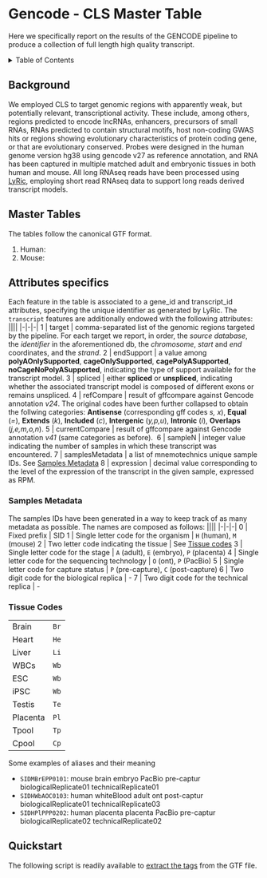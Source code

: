 # Gencode - CLS Master Table
Here we specifically report on the results of the GENCODE pipeline to produce a collection of full length high quality transcript. 

<!-- TABLE OF CONTENTS -->
<details>
  <summary>Table of Contents</summary>
  <ul>
    <li><a href="#background">Background</a></li>
    <li>
      <a href="#master-tables">Master Tables</a>
      <ul>
        <li><a href="#attributes-specifics">Attributes specifics</a>
          <ul>
            <li><a href="#samples-metadata">Samples Metadata</a></li>
            <li><a href="#tissue-codes">Tissue Codes</a></li>
          </ul>
        </li>
      </ul>
    </il>
    <li><a href="#quickstart">Quickstart</a></il>
    </ul>
</details>

## Background
We employed CLS to target genomic regions with apparently weak, but potentially relevant, transcriptional activity. These include, among others, regions predicted to encode lncRNAs, enhancers, precursors of small RNAs, RNAs predicted to contain structural motifs, host non-coding GWAS hits or regions showing evolutionary characteristics of protein coding gene, or that are evolutionary conserved. Probes were designed in the human genome version hg38 using gencode v27 as reference annotation, and RNA has been captured in multiple matched adult and embryonic tissues in both human and mouse. All long RNAseq reads have been processed using [LyRic](https://github.com/guigolab/LyRic), employing short read RNAseq data to support long reads derived transcript models.

## Master Tables
The tables follow the canonical GTF format.

1. Human:
2. Mouse:

## Attributes specifics
Each feature in the table is associated to a gene_id and transcript_id attributes, specifying the unique identifier as generated by LyRic.
The `transcript` features are additionally endowed with the following attributes:
||||
|-|-|-|
1 | target | comma-separated list of the genomic regions targeted by the pipeline. For each target we report, in order, the *source database*, the *identifier* in the aforementioned db, the *chromosome*, *start* and *end* coordinates, and the *strand*.
2 | endSupport | a value among **polyAOnlySupported**, **cageOnlySupported**, **cagePolyASupported**, **noCageNoPolyASupported**, indicating the type of support available for the transcript model.
3 | spliced | either **spliced** or **unspliced**, indicating whether the associated transcript model is composed of different exons or remains unspliced.
4 | refCompare | result of gffcompare against Gencode annotation *v24*. The original codes have been further collapsed to obtain the follwing categories: **Antisense** (corresponding gff codes *s, x*), **Equal** (*=*), **Extends** (*k*), **Included** (*c*), **Intergenic** (*y,p,u*), **Intronic** (*i*), **Overlaps** (*j,e,m,o,n*).
5 | currentCompare | result of gffcompare against Gencode annotation *v41* (same categories as before). 
6 | sampleN | integer value indicating the number of samples in which these transcript was encountered.
7 | samplesMetadata | a list of mnemotechnics unique sample IDs. See [Samples Metadata](#samples-metadata)
8 | expression | decimal value corresponding to the level of the expression of the transcript in the given sample, expressed as RPM.

### Samples Metadata
The samples IDs have been generated in a way to keep track of as many metadata as possible. The names are composed as follows:
||||
|-|-|-|
0 | Fixed prefix | SID
1 | Single letter code for the organism | `H` (human), `M` (mouse)
2 | Two letter code indicating the tissue | See [Tissue codes](#tissue-codes)
3 | Single letter code for the stage | `A` (adult), `E` (embryo), `P` (placenta)
4 | Single letter code for the sequencing technology | `O` (ont), `P` (PacBio)
5 | Single letter code for capture status | `P` (pre-capture), `C` (post-capture)
6 | Two digit code for the biological replica | - 
7 | Two digit code for the technical replica | - 

### Tissue Codes
|||
|-|-|
Brain | `Br`
Heart | `He`
Liver | `Li`
WBCs | `Wb`
ESC | `Wb`
iPSC | `Wb`
Testis | `Te`
Placenta | `Pl`
Tpool | `Tp`
Cpool | `Cp`

Some examples of aliases and their meaning
 * `SIDMBrEPP0101`: mouse brain embryo PacBio pre-captur biologicalReplicate01 technicalReplicate01
 * `SIDHWbAOC0103`: human whiteBlood adult ont post-captur biologicalReplicate01 technicalReplicate03
 * `SIDHPlPPP0202`: human placenta placenta PacBio pre-captur biologicalReplicate02 technicalReplicate02

## Quickstart
The following script is readily available to [extract the tags](https://github.com/abreschi/utils/blob/master/extract.gtf.tags.sh) from the GTF file.

